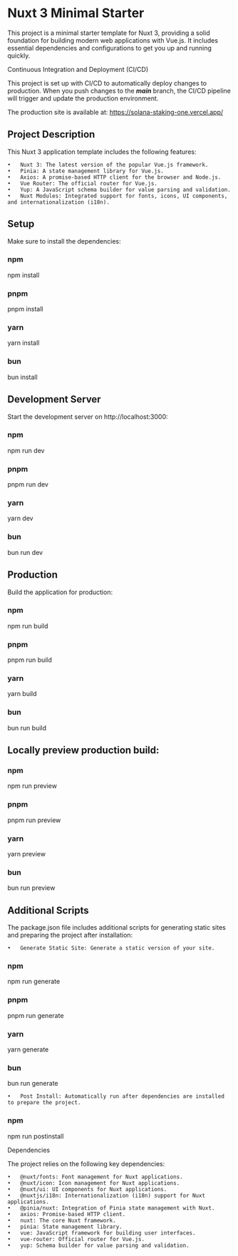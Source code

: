 # Nuxt 3 Minimal Starter

This project is a minimal starter template for Nuxt 3, providing a solid foundation for building modern web applications with Vue.js. It includes essential dependencies and configurations to get you up and running quickly.


Continuous Integration and Deployment (CI/CD)

This project is set up with CI/CD to automatically deploy changes to production. When you push changes to the **_main_** branch, the CI/CD pipeline will trigger and update the production environment.

The production site is available at: https://solana-staking-one.vercel.app/

## Project Description

This Nuxt 3 application template includes the following features:

	•	Nuxt 3: The latest version of the popular Vue.js framework.
	•	Pinia: A state management library for Vue.js.
	•	Axios: A promise-based HTTP client for the browser and Node.js.
	•	Vue Router: The official router for Vue.js.
	•	Yup: A JavaScript schema builder for value parsing and validation.
	•	Nuxt Modules: Integrated support for fonts, icons, UI components, and internationalization (i18n).

## Setup

Make sure to install the dependencies:

### npm
npm install

### pnpm
pnpm install

### yarn
yarn install

### bun
bun install

## Development Server

Start the development server on http://localhost:3000:

### npm
npm run dev

### pnpm
pnpm run dev

### yarn
yarn dev

### bun
bun run dev

## Production

Build the application for production:

### npm
npm run build

### pnpm
pnpm run build

### yarn
yarn build

### bun
bun run build

## Locally preview production build:

### npm
npm run preview

### pnpm
pnpm run preview

### yarn
yarn preview

### bun
bun run preview

## Additional Scripts

The package.json file includes additional scripts for generating static sites and preparing the project after installation:

	•	Generate Static Site: Generate a static version of your site.

### npm
npm run generate

### pnpm
pnpm run generate

### yarn
yarn generate

### bun
bun run generate


	•	Post Install: Automatically run after dependencies are installed to prepare the project.
### npm
npm run postinstall

Dependencies

The project relies on the following key dependencies:

	•	@nuxt/fonts: Font management for Nuxt applications.
	•	@nuxt/icon: Icon management for Nuxt applications.
	•	@nuxt/ui: UI components for Nuxt applications.
	•	@nuxtjs/i18n: Internationalization (i18n) support for Nuxt applications.
	•	@pinia/nuxt: Integration of Pinia state management with Nuxt.
	•	axios: Promise-based HTTP client.
	•	nuxt: The core Nuxt framework.
	•	pinia: State management library.
	•	vue: JavaScript framework for building user interfaces.
	•	vue-router: Official router for Vue.js.
	•	yup: Schema builder for value parsing and validation.